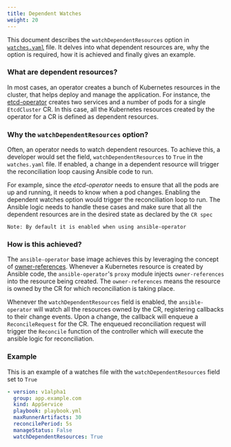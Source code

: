 ```yaml
---
title: Dependent Watches
weight: 20
---
```


This document describes the `watchDependentResources` option in [`watches.yaml`](#example) file. It delves into what dependent resources are, why the option is required, how it is achieved and finally gives an example.

### What are dependent resources?

In most cases, an operator creates a bunch of Kubernetes resources in the cluster, that helps deploy and manage the application. For instance, the [etcd-operator](https://github.com/coreos/etcd-operator/blob/master/doc/gif/demo.gif) creates two services and a number of pods for a single `EtcdCluster` CR. In this case, all the Kubernetes resources created by the operator for a CR is defined as dependent resources.

### Why the `watchDependentResources` option?

Often, an operator needs to watch dependent resources. To achieve this, a developer would set the field, `watchDependentResources` to `True` in the `watches.yaml` file. If enabled, a change in a dependent resource will trigger the reconciliation loop causing Ansible code to run.

For example, since the _etcd-operator_ needs to ensure that all the pods are up and running, it needs to know when a pod changes. Enabling the dependent watches option would trigger the reconciliation loop to run. The Ansible logic needs to handle these cases and make sure that all the dependent resources are in the desired state as declared by the `CR spec`

`Note: By default it is enabled when using ansible-operator`

### How is this achieved?

The `ansible-operator` base image achieves this by leveraging the concept of [owner-references](https://kubernetes.io/docs/concepts/workloads/controllers/garbage-collection/). Whenever a Kubernetes resource is created by Ansible code, the `ansible-operator`'s `proxy` module injects `owner-references` into the resource being created. The `owner-references` means the resource is owned by the CR for which reconciliation is taking place.

Whenever the `watchDependentResources` field is enabled, the `ansible-operator` will watch all the resources owned by the CR, registering callbacks to their change events. Upon a change, the callback will enqueue a `ReconcileRequest` for the CR. The enqueued reconciliation request will trigger the `Reconcile` function of the controller which will execute the ansible logic for reconciliation.

### Example

This is an example of a watches file with the `watchDependentResources` field set to `True`

```yaml
- version: v1alpha1
  group: app.example.com
  kind: AppService
  playbook: playbook.yml
  maxRunnerArtifacts: 30
  reconcilePeriod: 5s
  manageStatus: False
  watchDependentResources: True
```
